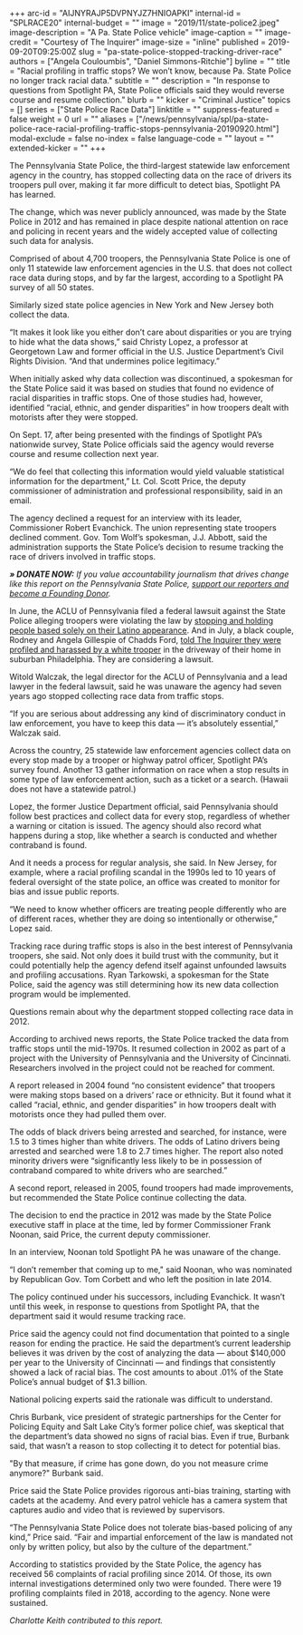 +++
arc-id = "AIJNYRAJP5DVPNYJZ7HNIOAPKI"
internal-id = "SPLRACE20"
internal-budget = ""
image = "2019/11/state-police2.jpeg"
image-description = "A Pa. State Police vehicle"
image-caption = ""
image-credit = "Courtesy of The Inquirer"
image-size = "inline"
published = 2019-09-20T09:25:00Z
slug = "pa-state-police-stopped-tracking-driver-race"
authors = ["Angela Couloumbis", "Daniel Simmons-Ritchie"]
byline = ""
title = "Racial profiling in traffic stops? We won’t know, because Pa. State Police no longer track racial data."
subtitle = ""
description = "In response to questions from Spotlight PA, State Police officials said they would reverse course and resume collection."
blurb = ""
kicker = "Criminal Justice"
topics = []
series = ["State Police Race Data"]
linktitle = ""
suppress-featured = false
weight = 0
url = ""
aliases = ["/news/pennsylvania/spl/pa-state-police-race-racial-profiling-traffic-stops-pennsylvania-20190920.html"]
modal-exclude = false
no-index = false
language-code = ""
layout = ""
extended-kicker = ""
+++

The Pennsylvania State Police, the third-largest statewide law enforcement agency in the country, has stopped collecting data on the race of drivers its troopers pull over, making it far more difficult to detect bias, Spotlight PA has learned.

The change, which was never publicly announced, was made by the State Police in 2012 and has remained in place despite national attention on race and policing in recent years and the widely accepted value of collecting such data for analysis.

Comprised of about 4,700 troopers, the Pennsylvania State Police is one of only 11 statewide law enforcement agencies in the U.S. that does not collect race data during stops, and by far the largest, according to a Spotlight PA survey of all 50 states.

Similarly sized state police agencies in New York and New Jersey both collect the data.

“It makes it look like you either don’t care about disparities or you are trying to hide what the data shows,” said Christy Lopez, a professor at Georgetown Law and former official in the U.S. Justice Department’s Civil Rights Division. “And that undermines police legitimacy.”

When initially asked why data collection was discontinued, a spokesman for the State Police said it was based on studies that found no evidence of racial disparities in traffic stops. One of those studies had, however, identified “racial, ethnic, and gender disparities” in how troopers dealt with motorists after they were stopped.

<div id="race-map-container">
</div>

On Sept. 17, after being presented with the findings of Spotlight PA’s nationwide survey, State Police officials said the agency would reverse course and resume collection next year.

“We do feel that collecting this information would yield valuable statistical information for the department,” Lt. Col. Scott Price, the deputy commissioner of administration and professional responsibility, said in an email.

The agency declined a request for an interview with its leader, Commissioner Robert Evanchick. The union representing state troopers declined comment. Gov. Tom Wolf’s spokesman, J.J. Abbott, said the administration supports the State Police’s decision to resume tracking the race of drivers involved in traffic stops.

_**» DONATE NOW:**_ _If you value accountability journalism that drives change like this report on the Pennsylvania State Police, [support our reporters and become a Founding Donor](https://www.spotlightpa.org/donate/)._

In June, the ACLU of Pennsylvania filed a federal lawsuit against the State Police alleging troopers were violating the law by [stopping and holding people based solely on their Latino appearance](https://www.inquirer.com/news/pennsylvania-troopers-aclu-lawsuit-latinos-immigration-ice-no-sanctuary-20190627.html). And in July, a black couple, Rodney and Angela Gillespie of Chadds Ford, [told The Inquirer they were profiled and harassed by a white trooper](https://www.inquirer.com/news/rodney-gillespie-angela-pennsylvania-state-police-chadds-ford-state-trooper-driving-while-black-racial-profiling-20190803.html) in the driveway of their home in suburban Philadelphia. They are considering a lawsuit.

Witold Walczak, the legal director for the ACLU of Pennsylvania and a lead lawyer in the federal lawsuit, said he was unaware the agency had seven years ago  stopped collecting race data from traffic stops.

“If you are serious about addressing any kind of discriminatory conduct in law enforcement, you have to keep this data — it’s absolutely essential,” Walczak said.

Across the country, 25 statewide law enforcement agencies collect data on every stop made by a trooper or highway patrol officer, Spotlight PA’s  survey found. Another 13 gather information on race when a stop results in some type of law enforcement action, such as a ticket or a search. (Hawaii does not have a statewide patrol.)

Lopez, the former Justice Department official, said Pennsylvania should follow best practices and collect data for every stop, regardless of whether a warning or citation is issued. The agency should also record what happens during a stop, like whether a search is conducted and whether contraband is found.

And it needs a process for regular analysis, she said. In New Jersey, for example, where a racial profiling scandal in the 1990s led to 10 years of federal oversight of the state police, an office was created to monitor for bias and issue public reports.

“We need to know whether officers are treating people differently who are of different races, whether they are doing so intentionally or otherwise,” Lopez said.

Tracking race during traffic stops is also in the best interest of Pennsylvania troopers, she said. Not only does it build trust with the community, but it could potentially help the agency defend itself against unfounded lawsuits and profiling accusations. Ryan Tarkowski, a spokesman for the State Police, said the agency was still determining how its new data collection program would be implemented.

Questions remain about why the department stopped collecting race data in 2012.

According to archived news reports, the State Police tracked the data from traffic stops until the mid-1970s. It resumed collection in 2002 as part of a project with the University of Pennsylvania and the University of Cincinnati. Researchers involved in the project could not be reached for comment.

A report released in 2004 found “no consistent evidence” that troopers were making stops based on a drivers’ race or ethnicity. But it found what it called “racial, ethnic, and gender disparities” in how troopers dealt with motorists once they had pulled them over.

The odds of black drivers being arrested and searched, for instance, were 1.5 to 3 times higher than white drivers. The odds of Latino drivers being arrested and searched were 1.8 to 2.7 times higher. The report also noted minority drivers were “significantly less likely to be in possession of contraband compared to white drivers who are searched.”

A second report, released in 2005, found troopers had made improvements, but recommended the State Police continue collecting the data.

The decision to end the practice in 2012 was made by the State Police executive staff in place at the time, led by former Commissioner Frank Noonan, said Price, the current deputy commissioner.

In an interview, Noonan told Spotlight PA  he was unaware of the change.

“I don’t remember that coming up to me," said Noonan, who was nominated by Republican Gov. Tom Corbett and who left the position in late 2014.

<script src="https://www.spotlightpa.org/embed.js" async></script><div data-spl-embed-version="1" data-spl-src="https://www.spotlightpa.org/embeds/newsletter/"></div>

The policy continued under his successors, including Evanchick. It wasn’t until this week, in response to questions from Spotlight PA, that the department said it would resume tracking race.

Price said the agency could not find documentation that pointed to a single reason for ending the practice. He said the department’s current leadership believes it was driven by the cost of analyzing the data — about $140,000 per year to the University of Cincinnati — and findings that consistently showed a lack of racial bias. The cost amounts to about .01% of the State Police’s annual budget of $1.3 billion.

National policing experts said the rationale was difficult to understand.

Chris Burbank, vice president of strategic partnerships for the Center for Policing Equity and Salt Lake City’s former police chief, was skeptical that the department’s data showed no signs of racial bias. Even if true, Burbank said, that wasn’t a reason to stop collecting it to detect for potential bias.

"By that measure, if crime has gone down, do you not measure crime anymore?" Burbank said.

Price said the State Police provides rigorous anti-bias training, starting with cadets at the academy. And every patrol vehicle has a camera system that captures audio and video that is reviewed by supervisors.

“The Pennsylvania State Police does not tolerate bias-based policing of any kind,” Price said. “Fair and impartial enforcement of the law is mandated not only by written policy, but also by the culture of the department.”

According to statistics provided by the State Police, the agency has received 56 complaints of racial profiling since 2014. Of those, its own internal investigations determined only two were founded. There were 19 profiling complaints filed in 2018, according to the agency. None were sustained.

_Charlotte Keith contributed to this report._

<script type="text/javascript" src="https://pym.nprapps.org/pym.v1.min.js"></script>

<script>
    window.pymParent = new pym.Parent('race-map-container', 'https://interactives.data.spotlightpa.org/2019/vis-map-tile-usa-psp/', {});
</script>
